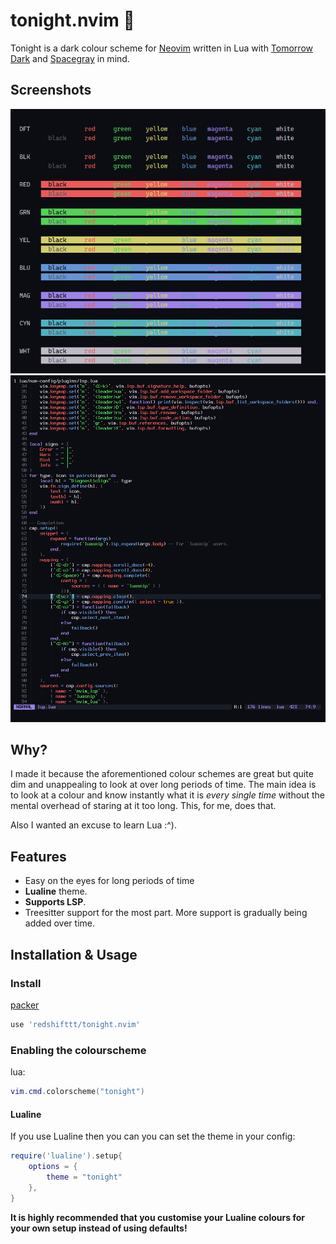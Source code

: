 # tonight.nvim 🌙

Tonight is a dark colour scheme for [Neovim](https://github.com/neovim/neovim)
written in Lua with [Tomorrow Dark](https://github.com/chriskempson/base16-tomorrow-scheme) and
[Spacegray](https://github.com/ackyshake/Spacegray.vim) in mind.

## Screenshots

![image](screenshots/screenshot1.png)
![image](screenshots/lsp-screenshot.png)

## Why?

I made it because the aforementioned colour schemes are great but quite dim and
unappealing to look at over long periods of time. The main idea is to look at a
colour and know instantly what it is *every single time* without the mental
overhead of staring at it too long. This, for me, does that.

Also I wanted an excuse to learn Lua :^).

## Features

- Easy on the eyes for long periods of time
- **Lualine** theme.
- **Supports LSP**.
- Treesitter support for the most part. More support is gradually being added
  over time.

## Installation & Usage

### Install

[packer](https://github.com/wbthomason/packer.nvim)

```lua
use 'redshifttt/tonight.nvim'
```

### Enabling the colourscheme

lua:

```lua
vim.cmd.colorscheme("tonight")
```

#### Lualine

If you use Lualine then you can you can set the theme in your config:

```lua
require('lualine').setup{
    options = {
        theme = "tonight"
    },
}
```

**It is highly recommended that you customise your Lualine colours for your own setup instead of using defaults!**
